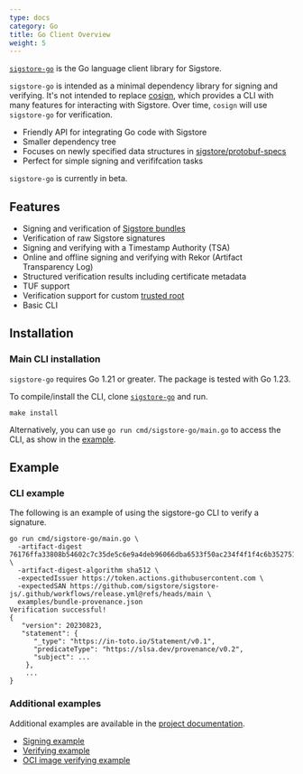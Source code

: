 ```yaml
---
type: docs
category: Go
title: Go Client Overview
weight: 5
---
```


[`sigstore-go`](https://pkg.go.dev/github.com/sigstore/sigstore-go) is the Go language client library for Sigstore.

`sigstore-go` is intended as a minimal dependency library for signing and verifying. It's not intended to replace [cosign](../../cosign/signing/overview.md), which provides a CLI with many features for interacting with Sigstore. Over time, `cosign` will use `sigstore-go` for verification.

- Friendly API for integrating Go code with Sigstore
- Smaller dependency tree
- Focuses on newly specified data structures in [sigstore/protobuf-specs](https://github.com/sigstore/protobuf-specs)
- Perfect for simple signing and verififcation tasks

`sigstore-go` is currently in beta.

## Features

- Signing and verification of [Sigstore bundles](https://github.com/sigstore/protobuf-specs/blob/main/protos/sigstore_bundle.proto)
- Verification of raw Sigstore signatures
- Signing and verifying with a Timestamp Authority (TSA)
- Online and offline signing and verifying with Rekor (Artifact Transparency Log)
- Structured verification results including certificate metadata
- TUF support
- Verification support for custom [trusted root](https://github.com/sigstore/protobuf-specs/blob/main/protos/sigstore_trustroot.proto)
- Basic CLI

## Installation

### Main CLI installation

`sigstore-go` requires Go 1.21 or greater. The package is tested with Go 1.23.

To compile/install the CLI, clone [`sigstore-go`](https://github.com/sigstore/sigstore-go) and run.

```console
make install
```

Alternatively, you can use `go run cmd/sigstore-go/main.go` to access the CLI, as show in the [example](#cli-example).

## Example

### CLI example

The following is an example of using the sigstore-go CLI to verify a signature.

```console
go run cmd/sigstore-go/main.go \
  -artifact-digest 76176ffa33808b54602c7c35de5c6e9a4deb96066dba6533f50ac234f4f1f4c6b3527515dc17c06fbe2860030f410eee69ea20079bd3a2c6f3dcf3b329b10751 \
  -artifact-digest-algorithm sha512 \
  -expectedIssuer https://token.actions.githubusercontent.com \
  -expectedSAN https://github.com/sigstore/sigstore-js/.github/workflows/release.yml@refs/heads/main \
  examples/bundle-provenance.json
Verification successful!
{
   "version": 20230823,
   "statement": {
      "_type": "https://in-toto.io/Statement/v0.1",
      "predicateType": "https://slsa.dev/provenance/v0.2",
      "subject": ...
    },
    ...
}
```

### Additional examples

Additional examples are available in the [project documentation](https://github.com/sigstore/sigstore-go#sigstore-go).

- [Signing example](https://github.com/sigstore/sigstore-go/blob/main/docs/signing.md#examples)
- [Verifying example](https://github.com/sigstore/sigstore-go/blob/main/docs/verification.md#verification-using-sigstore-go)
- [OCI image verifying example](https://github.com/sigstore/sigstore-go/blob/main/docs/oci-image-verification.md#example-of-oci-image-verification-using-sigstore-go)
